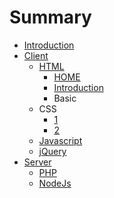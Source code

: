 # Summary

* [Introduction](README.md)
* [Client](qian_duan.md)
   * [HTML](1.javascript.md)
       * [HOME](home.md)
       * [Introduction](introduction.md)
       * Basic
   * CSS
       * [1](c.1.md)
       * [2](c.2.md)
   * [Javascript](javascript.md)
   * [jQuery](jquery.md)
* [Server](hou_duan.md)
   * [PHP](1.php.md)
   * [NodeJs](nodejs.md)


